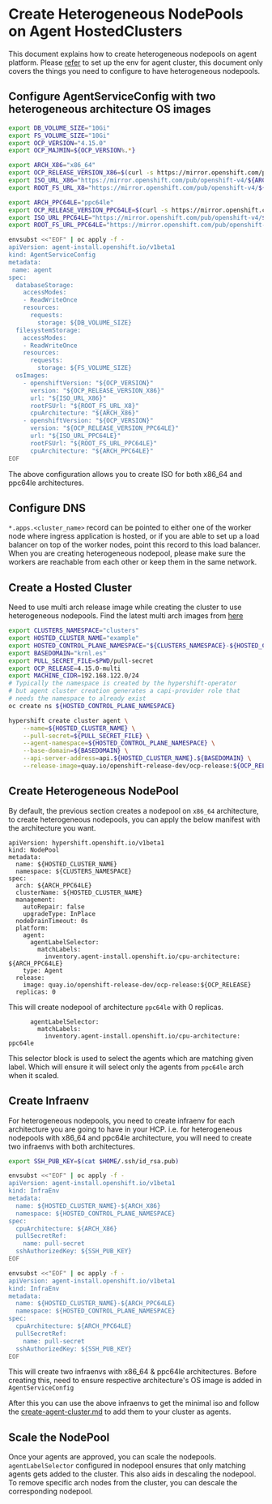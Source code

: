 # Create Heterogeneous NodePools on Agent HostedClusters

This document explains how to create heterogeneous nodepools on agent platform. 
Please [refer](create-agent-cluster.md) to set up the env for agent cluster, this document only covers the things you need to configure to have heterogeneous nodepools.

## Configure AgentServiceConfig with two heterogeneous architecture OS images

~~~sh
export DB_VOLUME_SIZE="10Gi"
export FS_VOLUME_SIZE="10Gi"
export OCP_VERSION="4.15.0"
export OCP_MAJMIN=${OCP_VERSION%.*}

export ARCH_X86="x86_64"
export OCP_RELEASE_VERSION_X86=$(curl -s https://mirror.openshift.com/pub/openshift-v4/${ARCH_X86}/clients/ocp/${OCP_VERSION}/release.txt | awk '/machine-os / { print $2 }')
export ISO_URL_X86="https://mirror.openshift.com/pub/openshift-v4/${ARCH_X86}/dependencies/rhcos/${OCP_MAJMIN}/${OCP_VERSION}/rhcos-${OCP_VERSION}-${ARCH_X86}-live.${ARCH_X86}.iso"
export ROOT_FS_URL_X8="https://mirror.openshift.com/pub/openshift-v4/${ARCH_X86}/dependencies/rhcos/${OCP_MAJMIN}/${OCP_VERSION}/rhcos-${OCP_VERSION}-${ARCH_X86}-live-rootfs.${ARCH_X86}.img"

export ARCH_PPC64LE="ppc64le"
export OCP_RELEASE_VERSION_PPC64LE=$(curl -s https://mirror.openshift.com/pub/openshift-v4/${ARCH_PPC64LE}/clients/ocp/${OCP_VERSION}/release.txt | awk '/machine-os / { print $2 }')
export ISO_URL_PPC64LE="https://mirror.openshift.com/pub/openshift-v4/${ARCH_PPC64LE}/dependencies/rhcos/${OCP_MAJMIN}/${OCP_VERSION}/rhcos-${OCP_VERSION}-${ARCH_PPC64LE}-live.${ARCH_PPC64LE}.iso"
export ROOT_FS_URL_PPC64LE="https://mirror.openshift.com/pub/openshift-v4/${ARCH_PPC64LE}/dependencies/rhcos/${OCP_MAJMIN}/${OCP_VERSION}/rhcos-${OCP_VERSION}-${ARCH_PPC64LE}-live-rootfs.${ARCH_PPC64LE}.img"

envsubst <<"EOF" | oc apply -f -
apiVersion: agent-install.openshift.io/v1beta1
kind: AgentServiceConfig
metadata:
 name: agent
spec:
  databaseStorage:
    accessModes:
    - ReadWriteOnce
    resources:
      requests:
        storage: ${DB_VOLUME_SIZE}
  filesystemStorage:
    accessModes:
    - ReadWriteOnce
    resources:
      requests:
        storage: ${FS_VOLUME_SIZE}
  osImages:
    - openshiftVersion: "${OCP_VERSION}"
      version: "${OCP_RELEASE_VERSION_X86}"
      url: "${ISO_URL_X86}"
      rootFSUrl: "${ROOT_FS_URL_X8}"
      cpuArchitecture: "${ARCH_X86}"
    - openshiftVersion: "${OCP_VERSION}"
      version: "${OCP_RELEASE_VERSION_PPC64LE}"
      url: "${ISO_URL_PPC64LE}"
      rootFSUrl: "${ROOT_FS_URL_PPC64LE}"
      cpuArchitecture: "${ARCH_PPC64LE}"
EOF
~~~

The above configuration allows you to create ISO for both x86_64 and ppc64le architectures.

## Configure DNS

`*.apps.<cluster_name>` record can be pointed to either one of the worker node where ingress application is hosted, or if you are able to set up a load balancer on top of the worker nodes, point this record to this load balancer.
When you are creating heterogeneous nodepool, please make sure the workers are reachable from each other or keep them in the same network.

## Create a Hosted Cluster

Need to use multi arch release image while creating the cluster to use heterogeneous nodepools. Find the latest multi arch images from [here](https://multi.ocp.releases.ci.openshift.org) 
~~~sh
export CLUSTERS_NAMESPACE="clusters"
export HOSTED_CLUSTER_NAME="example"
export HOSTED_CONTROL_PLANE_NAMESPACE="${CLUSTERS_NAMESPACE}-${HOSTED_CLUSTER_NAME}"
export BASEDOMAIN="krnl.es"
export PULL_SECRET_FILE=$PWD/pull-secret
export OCP_RELEASE=4.15.0-multi
export MACHINE_CIDR=192.168.122.0/24
# Typically the namespace is created by the hypershift-operator 
# but agent cluster creation generates a capi-provider role that
# needs the namespace to already exist
oc create ns ${HOSTED_CONTROL_PLANE_NAMESPACE}

hypershift create cluster agent \
    --name=${HOSTED_CLUSTER_NAME} \
    --pull-secret=${PULL_SECRET_FILE} \
    --agent-namespace=${HOSTED_CONTROL_PLANE_NAMESPACE} \
    --base-domain=${BASEDOMAIN} \
    --api-server-address=api.${HOSTED_CLUSTER_NAME}.${BASEDOMAIN} \
    --release-image=quay.io/openshift-release-dev/ocp-release:${OCP_RELEASE}
~~~

## Create Heterogeneous NodePool

By default, the previous section creates a nodepool on `x86_64` architecture, to create heterogeneous nodepools, you can apply the below manifest with the architecture you want.

~~~shell
apiVersion: hypershift.openshift.io/v1beta1
kind: NodePool
metadata:
  name: ${HOSTED_CLUSTER_NAME}
  namespace: ${CLUSTERS_NAMESPACE}
spec:
  arch: ${ARCH_PPC64LE}
  clusterName: ${HOSTED_CLUSTER_NAME}
  management:
    autoRepair: false
    upgradeType: InPlace
  nodeDrainTimeout: 0s
  platform:
    agent:
      agentLabelSelector:
        matchLabels:
          inventory.agent-install.openshift.io/cpu-architecture: ${ARCH_PPC64LE}
    type: Agent
  release:
    image: quay.io/openshift-release-dev/ocp-release:${OCP_RELEASE}
  replicas: 0
~~~
This will create nodepool of architecture `ppc64le` with 0 replicas.

~~~shell
      agentLabelSelector:
        matchLabels:
          inventory.agent-install.openshift.io/cpu-architecture: ppc64le
~~~
This selector block is used to select the agents which are matching given label. Which will ensure it will select only the agents from `ppc64le` arch when it scaled.

## Create Infraenv

For heterogeneous nodepools, you need to create infraenv for each architecture you are going to have in your HCP.
i.e. for heterogeneous nodepools with x86_64 and ppc64le architecture, you will need to create two infraenvs with both architectures.

~~~sh
export SSH_PUB_KEY=$(cat $HOME/.ssh/id_rsa.pub)

envsubst <<"EOF" | oc apply -f -
apiVersion: agent-install.openshift.io/v1beta1
kind: InfraEnv
metadata:
  name: ${HOSTED_CLUSTER_NAME}-${ARCH_X86}
  namespace: ${HOSTED_CONTROL_PLANE_NAMESPACE}
spec:
  cpuArchitecture: ${ARCH_X86}
  pullSecretRef:
    name: pull-secret
  sshAuthorizedKey: ${SSH_PUB_KEY}
EOF

envsubst <<"EOF" | oc apply -f -
apiVersion: agent-install.openshift.io/v1beta1
kind: InfraEnv
metadata:
  name: ${HOSTED_CLUSTER_NAME}-${ARCH_PPC64LE}
  namespace: ${HOSTED_CONTROL_PLANE_NAMESPACE}
spec:
  cpuArchitecture: ${ARCH_PPC64LE}
  pullSecretRef:
    name: pull-secret
  sshAuthorizedKey: ${SSH_PUB_KEY}
EOF
~~~
This will create two infraenvs with x86_64 & ppc64le architectures. Before creating this, need to ensure respective architecture's OS image is added in `AgentServiceConfig`

After this you can use the above infraenvs to get the minimal iso and follow the [create-agent-cluster.md](create-agent-cluster.md) to add them to your cluster as agents.

## Scale the NodePool

Once your agents are approved, you can scale the nodepools. `agentLabelSelector` configured in nodepool ensures that only matching agents gets added to the cluster.
This also aids in descaling the nodepool. To remove specific arch nodes from the cluster, you can descale the corresponding nodepool.